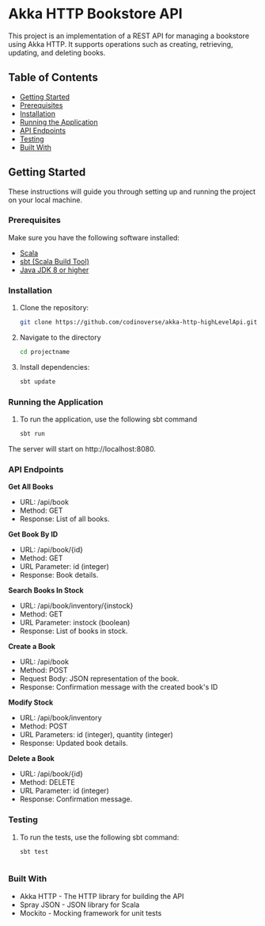 # Akka HTTP Bookstore API

This project is an implementation of a REST API for managing a bookstore using Akka HTTP. It supports operations such as creating, retrieving, updating, and deleting books.

## Table of Contents

- [Getting Started](#getting-started)
- [Prerequisites](#prerequisites)
- [Installation](#installation)
- [Running the Application](#running-the-application)
- [API Endpoints](#api-endpoints)
- [Testing](#testing)
- [Built With](#built-with)


## Getting Started

These instructions will guide you through setting up and running the project on your local machine.

### Prerequisites

Make sure you have the following software installed:

- [Scala](https://www.scala-lang.org/download/)
- [sbt (Scala Build Tool)](https://www.scala-sbt.org/download.html)
- [Java JDK 8 or higher](https://www.oracle.com/java/technologies/javase-downloads.html)

### Installation

1. Clone the repository:

   ```bash
   git clone https://github.com/codinoverse/akka-http-highLevelApi.git

2. Navigate to the directory

   ```bash
   cd projectname
   
3. Install dependencies:
    
    ```bash
   sbt update

### Running the Application

1. To run the application, use the following sbt command
    ```bash
   sbt run
The server will start on http://localhost:8080.


### API Endpoints


**Get All Books**
* URL: /api/book
* Method: GET
* Response: List of all books.

**Get Book By ID**
* URL: /api/book/{id}
* Method: GET
* URL Parameter: id (integer)
* Response: Book details.


**Search Books In Stock**
* URL: /api/book/inventory/{instock}
* Method: GET
* URL Parameter: instock (boolean)
* Response: List of books in stock.

**Create a Book**
* URL: /api/book
* Method: POST
* Request Body: JSON representation of the book.
* Response: Confirmation message with the created book's ID


**Modify Stock**
* URL: /api/book/inventory
* Method: POST
* URL Parameters: id (integer), quantity (integer)
* Response: Updated book details.


**Delete a Book**
* URL: /api/book/{id}
* Method: DELETE
* URL Parameter: id (integer)
* Response: Confirmation message.


### Testing
1. To run the tests, use the following sbt command:
    
    ```bash
   sbt test
   


### Built With
* Akka HTTP - The HTTP library for building the API
* Spray JSON - JSON library for Scala
* Mockito - Mocking framework for unit tests


